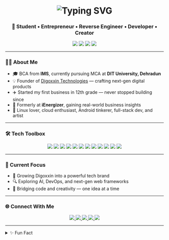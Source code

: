 <h1 align="center">
  <img src="https://readme-typing-svg.demolab.com?font=Fira+Code&weight=500&size=25&pause=1000&color=00BFFF&center=true&vCenter=true&width=435&lines=I+am+Pragyan.;I+am+an+Entrepreneur.;I+am+a+Developer.;I+am+a+Reverse+Engineer.;I+am+an+Artist." alt="Typing SVG" />
</h1>

<h3 align="center">🚀 Student • Entrepreneur • Reverse Engineer • Developer • Creator</h3>

<p align="center">
  <img src="https://img.shields.io/badge/Linux%20Ninja-000000?style=flat&logo=linux&logoColor=white" />
  <img src="https://img.shields.io/badge/Cloud%20Explorer-blue?style=flat&logo=googlecloud" />
  <img src="https://img.shields.io/badge/Reverse%20Engineer-orange?style=flat&logo=android&logoColor=white" />
  <img src="https://img.shields.io/badge/MERN%20Stack-088F8F?style=flat&logo=react" />
</p>

---

### 👨‍💻 About Me

- 🎓 BCA from **IMS**, currently pursuing MCA at **DIT University, Dehradun**
- 💡 Founder of [Digoxxin Technologies](https://digoxxin.com) — crafting next-gen digital products
- ✈️ Started my first business in 12th grade — never stopped building since
- 🏢 Formerly at **iEnergizer**, gaining real-world business insights
- 🧠 Linux lover, cloud enthusiast, Android tinkerer, full-stack dev, and artist

---

### 🛠️ Tech Toolbox

<p align="center">
  <img src="https://img.shields.io/badge/C-informational?style=flat&logo=c&logoColor=white&color=blue" />
  <img src="https://img.shields.io/badge/C++-blue?style=flat&logo=c%2B%2B&logoColor=white" />
  <img src="https://img.shields.io/badge/Python-yellow?style=flat&logo=python&logoColor=white" />
  <img src="https://img.shields.io/badge/HTML5-e34c26?style=flat&logo=html5&logoColor=white" />
  <img src="https://img.shields.io/badge/CSS3-264de4?style=flat&logo=css3&logoColor=white" />
  <img src="https://img.shields.io/badge/JavaScript-f0db4f?style=flat&logo=javascript&logoColor=black" />
  <img src="https://img.shields.io/badge/React-61dafb?style=flat&logo=react&logoColor=black" />
  <img src="https://img.shields.io/badge/Node.js-3C873A?style=flat&logo=node.js&logoColor=white" />
  <img src="https://img.shields.io/badge/MongoDB-4DB33D?style=flat&logo=mongodb&logoColor=white" />
  <img src="https://img.shields.io/badge/MySQL-4479A1?style=flat&logo=mysql&logoColor=white" />
  <img src="https://img.shields.io/badge/Linux-FCC624?style=flat&logo=linux&logoColor=black" />
  <img src="https://img.shields.io/badge/ADB%20&%20Fastboot-222222?style=flat&logo=android&logoColor=green" />
</p>

---

### 🌱 Current Focus

- 🚀 Growing Digoxxin into a powerful tech brand
- 🔍 Exploring AI, DevOps, and next-gen web frameworks
- 🎨 Bridging code and creativity — one idea at a time

---

### 🌐 Connect With Me

<p align="center">
  <a href="https://www.linkedin.com/in/pragyan-trivedi?utm_source=share&utm_campaign=share_via&utm_content=profile&utm_medium=ios_app" target="_blank">
    <img src="https://img.shields.io/badge/LinkedIn-0A66C2?style=flat&logo=linkedin&logoColor=white" />
  </a>
  <a href="https://instagram.com/pragyan_trivedi" target="_blank">
    <img src="https://img.shields.io/badge/Instagram-E4405F?style=flat&logo=instagram&logoColor=white" />
  </a>
  <a href="https://twitter.com/pragyantrivedi_" target="_blank">
    <img src="https://img.shields.io/badge/Twitter-1DA1F2?style=flat&logo=twitter&logoColor=white" />
  </a>
  <a href="mailto:pragyan@digoxxin.com">
    <img src="https://img.shields.io/badge/Email-D14836?style=flat&logo=gmail&logoColor=white" />
  </a>
  <a href="https://digoxxin.com" target="_blank">
    <img src="https://img.shields.io/badge/Website-000000?style=flat&logo=google-chrome&logoColor=white" />
  </a>
</p>

---

<details>
<summary>✨ Fun Fact</summary>

I reverse-engineered an Android SDK setup to create tools 5× faster than standard — all fueled by curiosity and open-source love 🚀
</details>
